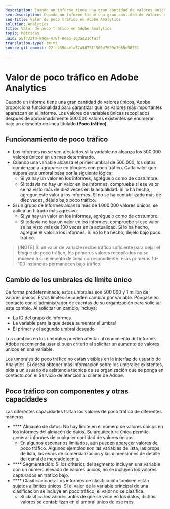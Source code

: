```yaml
---
description: Cuando un informe tiene una gran cantidad de valores únicos, Adobe proporciona funcionalidad para garantizar que los valores más importantes aparezcan en el informe.
seo-description: Cuando un informe tiene una gran cantidad de valores únicos, Adobe proporciona funcionalidad para garantizar que los valores más importantes aparezcan en el informe.
seo-title: Valor de poco tráfico en Adobe Analytics
solution: Analytics
title: Valor de poco tráfico en Adobe Analytics
topic: Métricas
uuid: 56f723f8-94e8-478f-8ea3-16dad21dfa1f
translation-type: tm+mt
source-git-commit: 22fc459dae1a57a387511560e7039c7085e30551

---
```



# Valor de poco tráfico en Adobe Analytics

Cuando un informe tiene una gran cantidad de valores únicos, Adobe proporciona funcionalidad para garantizar que los valores más importantes aparezcan en el informe. Los valores de variables únicas recopilados después de aproximadamente 500.000 valores existentes se enumeran bajo un elemento de línea titulado **(Poco tráfico)**.

## Funcionamiento de poco tráfico

* Los informes no se ven afectados si la variable no alcanza los 500.000 valores únicos en un mes determinado.
* Cuando una variable alcanza el primer umbral de 500.000, los datos comienzan a agruparse en bloques con poco tráfico. Cada valor que supera este umbral pasa por la siguiente lógica:
   * Si ya hay un valor en los informes, agréguelo como de costumbre.
   * Si todavía no hay un valor en los informes, compruebe si ese valor se ha visto más de diez veces en la actualidad. Si lo ha hecho, agregue este valor a los informes. Si no se ha contabilizado más de diez veces, déjelo bajo poco tráfico.
* Si un grupo de informes alcanza más de 1.000.000 valores únicos, se aplica un filtrado más agresivo:
   * Si ya hay un valor en los informes, agréguelo como de costumbre.
   * Si todavía no hay un valor en los informes, compruebe si ese valor se ha visto más de 100 veces en la actualidad. Si lo ha hecho, agregue el valor a los informes. Si no lo ha hecho, déjelo bajo poco tráfico.

> [!NOTE] Si un valor de variable recibe tráfico suficiente para dejar el bloque de poco tráfico, los primeros valores recopilados no se mueven a su elemento de línea correspondiente. Esas primeras 10-100 instancias permanecen bajo tráfico.

## Cambio de los umbrales de límite único

De forma predeterminada, estos umbrales son 500 000 y 1 millón de valores únicos. Estos límites se pueden cambiar por variable. Póngase en contacto con el administrador de cuentas de su organización para solicitar este cambio. Al solicitar un cambio, incluya:

* La ID del grupo de informes
* La variable para la que desee aumentar el umbral
* El primer y el segundo umbral deseado

Los cambios en los umbrales pueden afectar al rendimiento del informe. Adobe recomienda usar el buen criterio al solicitar un aumento de valores únicos en una variable.

Los umbrales de poco tráfico no están visibles en la interfaz de usuario de Analytics. Si desea obtener más información sobre los umbrales existentes, pida a un usuario de asistencia técnica de su organización que se ponga en contacto con el Servicio de atención al cliente de Adobe.

## Poco tráfico con componentes y otras capacidades

Las diferentes capacidades tratan los valores de poco tráfico de diferentes maneras.

* **** Almacén de datos: No hay límite en el número de valores únicos en los informes del almacén de datos. Su arquitectura única permite generar informes de cualquier cantidad de valores únicos.
   * En algunos escenarios limitados, aún pueden aparecer valores de poco tráfico. Algunos ejemplos son las variables de lista, las props de lista, las eVars de comercialización y las dimensiones de detalle del canal de mercadotecnia.
* **** Segmentación: Si los criterios del segmento incluyen una variable con un número elevado de valores únicos, no se incluyen los valores capturados en tráfico bajo.
* **** Clasificaciones: Los informes de clasificación también están sujetos a límites únicos. Si el valor de la variable principal de una clasificación se incluye en poco tráfico, el valor no se clasifica.
   * Si clasifica los valores antes de que se vean en los datos, dichos valores se contabilizan en el umbral único de ese mes.

